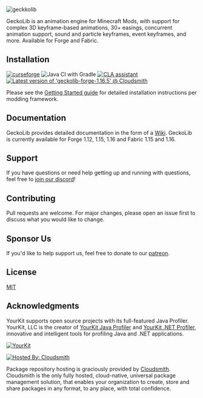 ![geckkolib](https://i.imgur.com/aVpTA3m.png)

GeckoLib is an animation engine for Minecraft Mods, with support for complex 3D keyframe-based animations, 30+ easings, concurrent animation support, sound and particle keyframes, event keyframes, and more. Available for Forge and Fabric. 

## Installation
[![curseforge](http://cf.way2muchnoise.eu/versions/388172.svg)](https://www.curseforge.com/minecraft/mc-mods/geckolib)
![Java CI with Gradle](https://github.com/bernie-g/geckolib/workflows/Java%20CI%20with%20Gradle/badge.svg?branch=1.15)
<a href="https://cla-assistant.io/bernie-g/geckolib"><img src="https://cla-assistant.io/readme/badge/bernie-g/geckolib" alt="CLA assistant" /></a>
[![Latest version of 'geckolib-forge-1.16.5' @ Cloudsmith](https://api-prd.cloudsmith.io/v1/badges/version/geckolib3/geckolib/maven/geckolib-forge-1.16.5/latest/a=noarch;xg=software.bernie.geckolib/?render=true&show_latest=true)](https://cloudsmith.io/~geckolib3/repos/geckolib/packages/detail/maven/geckolib-forge-1.16.5/latest/a=noarch;xg=software.bernie.geckolib/)

Please see the [Getting Started guide](https://github.com/bernie-g/geckolib/wiki/Getting-Started) for detailed installation instructions per modding framework.

## Documentation
GeckoLib provides detailed documentation in the form of a [Wiki](https://github.com/bernie-g/geckolib/wiki). GeckoLib is currently available for Forge 1.12, 1.15, 1.16 and Fabric 1.15 and 1.16.

## Support
If you have questions or need help getting up and running with questions, feel free to [join our discord](https://discord.gg/MNQcKxB)!


## Contributing
Pull requests are welcome. For major changes, please open an issue first to discuss what you would like to change.

## Sponsor Us
If you'd like to help support us, feel free to donate to our [patreon](https://www.patreon.com/geckosmods).

## License
[MIT](https://opensource.org/licenses/MIT)

## Acknowledgments

YourKit supports open source projects with its full-featured Java Profiler. YourKit, LLC is the creator of [YourKit Java Profiler]( https://www.yourkit.com/java/profiler/) and [YourKit .NET Profiler](https://www.yourkit.com/.net/profiler/), innovative and intelligent tools for profiling Java and .NET applications.

[![YourKit](https://www.yourkit.com/images/yklogo.png)](https://www.yourkit.com/)

[![Hosted By: Cloudsmith](https://img.shields.io/badge/OSS%20hosting%20by-cloudsmith-blue?logo=cloudsmith&style=for-the-badge)](https://cloudsmith.com)

Package repository hosting is graciously provided by  [Cloudsmith](https://cloudsmith.com).
Cloudsmith is the only fully hosted, cloud-native, universal package management solution, that
enables your organization to create, store and share packages in any format, to any place, with total
confidence.
